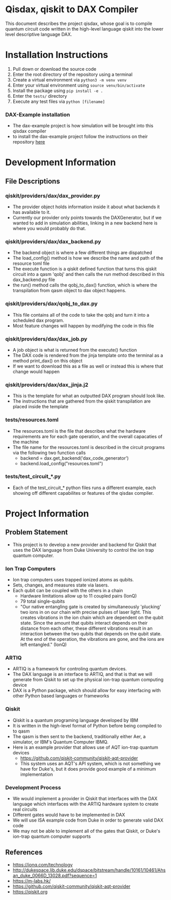 # Qisdax, qiskit to DAX Compiler
This document describes the project qisdax, whose goal is to compile quantum circuit code written in the high-level language qiskit into the lower level descriptive language DAX.

# Installation Instructions

1. Pull down or download the source code
2. Enter the root directory of the repository using a terminal
3. Create a virtual environment via `python3 -m venv venv`
4. Enter your virtual environment using `source venv/bin/activate`
5. Install the package using `pip install -e .`
6. Enter the `tests/` directory
7. Execute any test files via `python [filename]`

### DAX-Example installation
* The dax-example project is how simulation will be brought into this qisdax compiler
* to install the dax-example project follow the instructions on their repository [here](https://gitlab.com/duke-artiq/dax-example)

# Development Information
## File Descriptions

### qiskit/providers/dax/dax_provider.py
* The provider object holds information inside it about what backends it has available to it.
* Currently our provider only points towards the DAXGenerator, but if we wanted to add in simulation abilities, linking in a new backend here is where you would probably do that.

### qiskit/providers/dax/dax_backend.py
* The backend object is where a few different things are dispatched
* The load_config() method is how we describe the name and path of the resource toml file
* The execute function is a qiskit defined function that turns this qiskit circuit into a qasm 'qobj' and then calls the run method described in this dax_backend.py file
* the run() method calls the qobj_to_dax() function, which is where the transpilation from qasm object to dax object happens.

### qiskit/providers/dax/qobj_to_dax.py
* This file contains all of the code to take the qobj and turn it into a scheduled dax program.
* Most feature changes will happen by modifying the code in this file

### qiskit/providers/dax/dax_job.py
* A job object is what is returned from the execute() function
* The DAX code is rendered from the jinja template onto the terminal as a method print_dax() on this object
* If we want to download this as a file as well or instead this is where that change would happen


### qiskit/providers/dax/dax_jinja.j2
* This is the template for what an outputted DAX program should look like. 
* The instructions that are gathered from the qiskit transpilation are placed inside the template

### tests/resources.toml
* The resources.toml is the file that describes what the hardware requirements are for each gate operation, and the overall capacaties of the machine
* The file name for the resources.toml is described in the circuit programs via the following two function calls
  * backend = dax.get_backend('dax_code_generator')
  * backend.load_config("resources.toml")

### tests/test_circuit_*.py
* Each of the test_circuit_* python files runs a different example, each showing off different capabilites or features of the qisdax compiler.


# Project Information

## Problem Statement
* This project is to develop a new provider and backend for Qiskit that uses the DAX language from Duke University to control the ion trap quantum computer.

### Ion Trap Computers
* Ion trap computers uses trapped ionized atoms as qubits.
* Sets, changes, and measures state via lasers.
* Each qubit can be coupled with the others in a chain
   * Hardware limitations allow up to 11 coupled pairs (IonQ)
   * 79 total single-qubits   
   * "Our native entangling gate is created by simultaneously 'plucking' two ions in on our chain with precise pulses of laser light. This creates vibrations in the ion chain which are dependent on the qubit state. Since the amount that qubits interact depends on their distance from each other, these different vibrations result in an interaction between the two qubits that depends on the qubit state. At the end of the operation, the vibrations are gone, and the ions are left entangled." (IonQ)

### ARTIQ
* ARTIQ is a framework for controling quantum devices.
* The DAX language is an interface to ARTIQ, and that is that we will generate from Qiskit to set up the physical ion-trap quantum computing device
* DAX is a Python package, which should allow for easy interfacing with other Python based languages or frameworks

### Qiskit
* Qiskit is a quantum programing language developed by IBM
* It is written in the high-level format of Python before being compiled to to qasm
* The qasm is then sent to the backend, traditionally either Aer, a simulator, or IBM's Quantum Computer IBMQ.
* Here is an example provider that allows use of AQT ion-trap quantum devices
  * https://github.com/qiskit-community/qiskit-aqt-provider
  * This system uses an AQT's API system, which is not something we have for Duke's, but it does provide good example of a minimum implementation

### Development Process
* We would implement a provider in Qiskit that interfaces with the DAX language which interfaces with the ARTIQ hardware system to create real circuits
* Different gates would have to be implemented in DAX
* We will use ISA example code from Duke in order to generate valid DAX code
* We may not be able to implement all of the gates that Qiskit, or Duke's ion-trap quantum computer supports


<!-- 
## Timeline
* 10/1 Receive the original project
* 10/8 Define first understanding of the problem statement
* 10/9 Meet with Duke
* 10/15 Establish detailed scope of project
* 10/29 Proof of concept 
* 11/12 Miminum Viable Product
* 11/19 All requirements met
* 11/27 Submit compiler and documentation -->


## References
* https://ionq.com/technology 
* http://dukespace.lib.duke.edu/dspace/bitstream/handle/10161/10461/Ahsan_duke_0066D_13028.pdf?sequence=1
* https://m-labs.hk/
* https://github.com/qiskit-community/qiskit-aqt-provider
* https://qiskit.org
